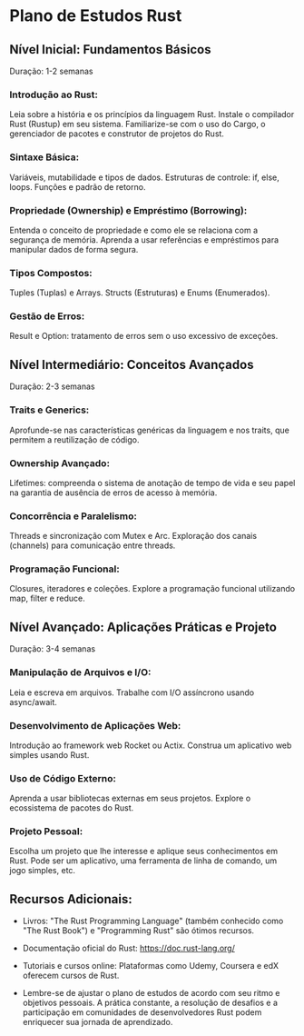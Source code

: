 # Plano de Estudos Rust

## Nível Inicial: Fundamentos Básicos
Duração: 1-2 semanas

### Introdução ao Rust:

Leia sobre a história e os princípios da linguagem Rust.
Instale o compilador Rust (Rustup) em seu sistema.
Familiarize-se com o uso do Cargo, o gerenciador de pacotes e construtor de projetos do Rust.

### Sintaxe Básica:
Variáveis, mutabilidade e tipos de dados.
Estruturas de controle: if, else, loops.
Funções e padrão de retorno.

### Propriedade (Ownership) e Empréstimo (Borrowing):
Entenda o conceito de propriedade e como ele se relaciona com a segurança de memória.
Aprenda a usar referências e empréstimos para manipular dados de forma segura.

### Tipos Compostos:
Tuples (Tuplas) e Arrays.
Structs (Estruturas) e Enums (Enumerados).

### Gestão de Erros:
Result e Option: tratamento de erros sem o uso excessivo de exceções.


## Nível Intermediário: Conceitos Avançados
Duração: 2-3 semanas

### Traits e Generics:

Aprofunde-se nas características genéricas da linguagem e nos traits, que permitem a reutilização de código.
### Ownership Avançado:
Lifetimes: compreenda o sistema de anotação de tempo de vida e seu papel na garantia de ausência de erros de acesso à memória.

### Concorrência e Paralelismo:
Threads e sincronização com Mutex e Arc.
Exploração dos canais (channels) para comunicação entre threads.

### Programação Funcional:
Closures, iteradores e coleções.
Explore a programação funcional utilizando map, filter e reduce.

## Nível Avançado: Aplicações Práticas e Projeto
Duração: 3-4 semanas

### Manipulação de Arquivos e I/O:
Leia e escreva em arquivos.
Trabalhe com I/O assíncrono usando async/await.

### Desenvolvimento de Aplicações Web:
Introdução ao framework web Rocket ou Actix.
Construa um aplicativo web simples usando Rust.

### Uso de Código Externo:
Aprenda a usar bibliotecas externas em seus projetos.
Explore o ecossistema de pacotes do Rust.

### Projeto Pessoal:
Escolha um projeto que lhe interesse e aplique seus conhecimentos em Rust.
Pode ser um aplicativo, uma ferramenta de linha de comando, um jogo simples, etc.

## Recursos Adicionais:

- Livros: "The Rust Programming Language" (também conhecido como "The Rust Book") e "Programming Rust" são ótimos recursos.
- Documentação oficial do Rust: https://doc.rust-lang.org/
- Tutoriais e cursos online: Plataformas como Udemy, Coursera e edX oferecem cursos de Rust.

- Lembre-se de ajustar o plano de estudos de acordo com seu ritmo e objetivos pessoais. A prática constante, a resolução de desafios e a participação em comunidades de desenvolvedores Rust podem enriquecer sua jornada de aprendizado.
